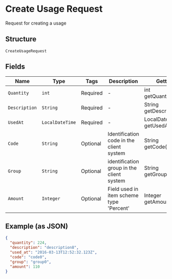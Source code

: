 
# Create Usage Request

Request for creating a usage

## Structure

`CreateUsageRequest`

## Fields

| Name | Type | Tags | Description | Getter | Setter |
|  --- | --- | --- | --- | --- | --- |
| `Quantity` | `int` | Required | - | int getQuantity() | setQuantity(int quantity) |
| `Description` | `String` | Required | - | String getDescription() | setDescription(String description) |
| `UsedAt` | `LocalDateTime` | Required | - | LocalDateTime getUsedAt() | setUsedAt(LocalDateTime usedAt) |
| `Code` | `String` | Optional | Identification code in the client system | String getCode() | setCode(String code) |
| `Group` | `String` | Optional | identification group in the client system | String getGroup() | setGroup(String group) |
| `Amount` | `Integer` | Optional | Field used in item scheme type 'Percent' | Integer getAmount() | setAmount(Integer amount) |

## Example (as JSON)

```json
{
  "quantity": 224,
  "description": "description8",
  "used_at": "2016-03-13T12:52:32.123Z",
  "code": "code0",
  "group": "group0",
  "amount": 110
}
```

